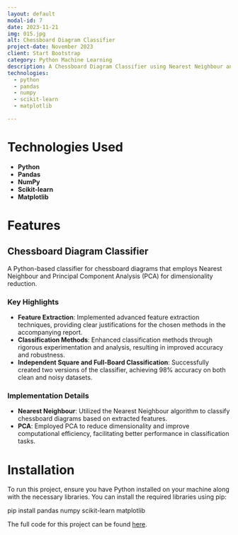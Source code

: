 ```yaml
---
layout: default
modal-id: 7
date: 2023-11-21
img: 015.jpg
alt: Chessboard Diagram Classifier
project-date: November 2023
client: Start Bootstrap
category: Python Machine Learning
description: A Chessboard Diagram Classifier using Nearest Neighbour and PCA
technologies:
  - python
  - pandas
  - numpy
  - scikit-learn
  - matplotlib

---
```


# Technologies Used

- **Python**
- **Pandas**
- **NumPy**
- **Scikit-learn**
- **Matplotlib**

# Features

## Chessboard Diagram Classifier
A Python-based classifier for chessboard diagrams that employs Nearest Neighbour and Principal Component Analysis (PCA) for dimensionality reduction.

### Key Highlights
- **Feature Extraction**: Implemented advanced feature extraction techniques, providing clear justifications for the chosen methods in the accompanying report.
- **Classification Methods**: Enhanced classification methods through rigorous experimentation and analysis, resulting in improved accuracy and robustness.
- **Independent Square and Full-Board Classification**: Successfully created two versions of the classifier, achieving 98% accuracy on both clean and noisy datasets.

### Implementation Details
- **Nearest Neighbour**: Utilized the Nearest Neighbour algorithm to classify chessboard diagrams based on extracted features.
- **PCA**: Employed PCA to reduce dimensionality and improve computational efficiency, facilitating better performance in classification tasks.


# Installation

To run this project, ensure you have Python installed on your machine along with the necessary libraries. You can install the required libraries using pip:

pip install pandas numpy scikit-learn matplotlib


The full code for this project can be found [here](https://github.com/efamelody/Chessboard).

